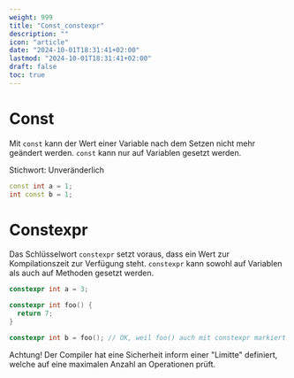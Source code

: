 ```yaml
---
weight: 999
title: "Const_constexpr"
description: ""
icon: "article"
date: "2024-10-01T18:31:41+02:00"
lastmod: "2024-10-01T18:31:41+02:00"
draft: false
toc: true
---
```


# Const

Mit `const` kann der Wert einer Variable nach dem Setzen nicht mehr geändert werden. `const` kann nur auf Variablen gesetzt werden.

Stichwort: Unveränderlich

```cpp
const int a = 1;
int const b = 1;
```

# Constexpr

Das Schlüsselwort `constexpr` setzt voraus, dass ein Wert zur Kompilationszeit zur Verfügung steht.
`constexpr` kann sowohl auf Variablen als auch auf Methoden gesetzt werden.

```cpp
constexpr int a = 3;

constexpr int foo() {
  return 7;
}

constexpr int b = foo(); // OK, weil foo() auch mit constexpr markiert ist.
```

Achtung! Der Compiler hat eine Sicherheit inform einer "Limitte" definiert, 
welche auf eine maximalen Anzahl an Operationen prüft.
